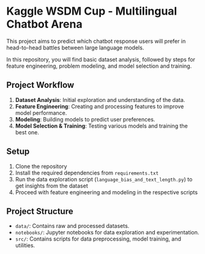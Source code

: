 # Kaggle WSDM Cup - Multilingual Chatbot Arena

This project aims to predict which chatbot response users will prefer in head-to-head battles between large language models.

In this repository, you will find basic dataset analysis, followed by steps for feature engineering, problem modeling, and model selection and training.

## Project Workflow

1. **Dataset Analysis**: Initial exploration and understanding of the data.
2. **Feature Engineering**: Creating and processing features to improve model performance.
3. **Modeling**: Building models to predict user preferences.
4. **Model Selection & Training**: Testing various models and training the best one.

## Setup

1. Clone the repository
2. Install the required dependencies from `requirements.txt`
3. Run the data exploration script (`language_bias_and_text_length.py`) to get insights from the dataset
4. Proceed with feature engineering and modeling in the respective scripts

## Project Structure

- `data/`: Contains raw and processed datasets.
- `notebooks/`: Jupyter notebooks for data exploration and experimentation.
- `src/`: Contains scripts for data preprocessing, model training, and utilities.
